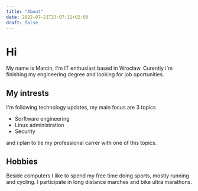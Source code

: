 ```yaml
---
title: "About"
date: 2022-07-21T23:07:11+02:00
draft: false
---
```

# Hi
My name is Marcin, I'm IT enthusiast based in Wrocław. Curently i'm finishing my engineering degree and looking for job oportunities.
## My intrests
I'm following technology updates, my main focus are 3 topics
- Sorftware engineering
- Linux administration
- Security

and i plan to tie my professional carrer with one of this topics.
## Hobbies
Beside computers I like to spend my free time doing sports, mostly running and cycling. I participate in long distance marches and bike ultra marathons. 